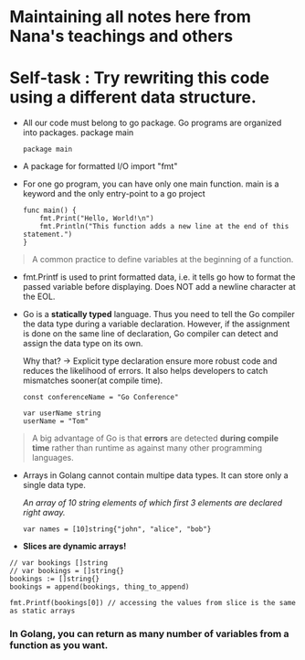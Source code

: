 # Maintaining all notes here from Nana's teachings and others

# Self-task : Try rewriting this code using a different data structure.

- All our code must belong to go package. Go programs are organized into packages.
package main
	```
	package main
	```

- A package for formatted I/O
import "fmt"

- For one go program, you can have only one main function. main is a keyword and the only entry-point to a go project
	```
	func main() {
		fmt.Print("Hello, World!\n")
		fmt.Println("This function adds a new line at the end of this statement.")
	}
	```

> A common practice to define variables at the beginning of a function.

- fmt.Printf is used to print formatted data, i.e. it tells go how to format the passed variable before displaying. Does NOT add a newline character at the EOL.

- Go is a **statically typed** language. Thus you need to tell the Go compiler the data type during a variable declaration. However, if the assignment is done on the same line of declaration, Go compiler can detect and assign the data type on its own.

	Why that?
	-> Explicit type declaration ensure more robust code and reduces the likelihood of errors. It also helps developers to catch mismatches sooner(at compile time). 

	```
	const conferenceName = "Go Conference"

	var userName string
	userName = "Tom"
	```

> A big advantage of Go is that **errors** are detected **during compile time** rather than runtime as against many other programming languages.

- Arrays in Golang cannot contain multipe data types. It can store only a single data type.

	*An array of 10 string elements of which first 3 elements are declared right away.*	
	```
	var names = [10]string{"john", "alice", "bob"}
	```

- **Slices are dynamic arrays!**
```
// var bookings []string
// var bookings = []string{}
bookings := []string{}
bookings = append(bookings, thing_to_append)

fmt.Printf(bookings[0]) // accessing the values from slice is the same as static arrays
```

### In Golang, you can return as many number of variables from a function as you want.
